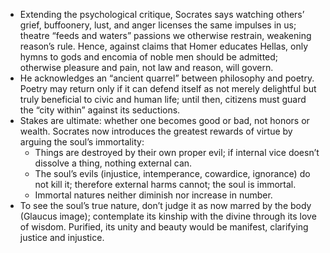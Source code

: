 - Extending the psychological critique, Socrates says watching others’ grief, buffoonery, lust, and anger licenses the same impulses in us; theatre “feeds and waters” passions we otherwise restrain, weakening reason’s rule. Hence, against claims that Homer educates Hellas, only hymns to gods and encomia of noble men should be admitted; otherwise pleasure and pain, not law and reason, will govern.
- He acknowledges an “ancient quarrel” between philosophy and poetry. Poetry may return only if it can defend itself as not merely delightful but truly beneficial to civic and human life; until then, citizens must guard the “city within” against its seductions.
- Stakes are ultimate: whether one becomes good or bad, not honors or wealth. Socrates now introduces the greatest rewards of virtue by arguing the soul’s immortality:
  - Things are destroyed by their own proper evil; if internal vice doesn’t dissolve a thing, nothing external can.
  - The soul’s evils (injustice, intemperance, cowardice, ignorance) do not kill it; therefore external harms cannot; the soul is immortal.
  - Immortal natures neither diminish nor increase in number.
- To see the soul’s true nature, don’t judge it as now marred by the body (Glaucus image); contemplate its kinship with the divine through its love of wisdom. Purified, its unity and beauty would be manifest, clarifying justice and injustice.